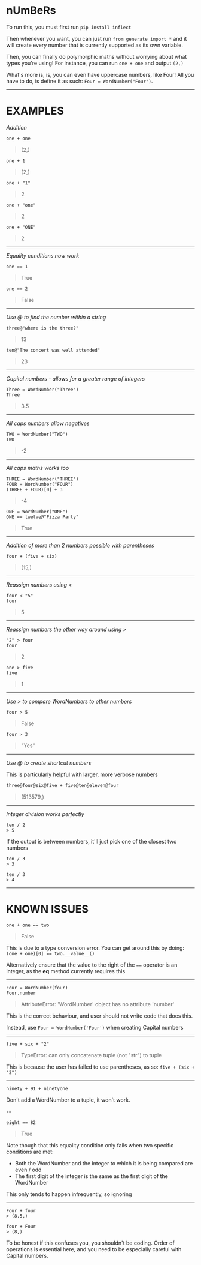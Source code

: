 # nUmBeRs

To run this, you must first run `pip install inflect`

Then whenever you want, you can just run `from generate import *` and it will create every number that is currently supported as its own variable.

Then, you can finally do polymorphic maths without worrying about what types you're using! For instance, you can run `one + one` and output `(2,)`

What's more is, is, you can even have uppercase numbers, like Four! All you have to do, is define it as such: `Four = WordNumber("Four")`.

***

# EXAMPLES

*Addition*

```
one + one
```
> (2,)

```
one + 1
```
> (2,)

```
one + "1"
```
> 2

```
one + "one"
```
> 2

```
one + "ONE"
```
> 2

---

*Equality conditions now work*

```
one == 1
```
> True

```
one == 2
```
> False
> 
---

*Use @ to find the number within a string*
```
three@"where is the three?"
```
> 13

```
ten@"The concert was well attended"
```
> 23

---

*Capital numbers - allows for a greater range of integers*

```
Three = WordNumber("Three")
Three
```
> 3.5

---

*All caps numbers allow negatives*

```
TWO = WordNumber("TWO")
TWO
```
> -2

---

*All caps maths works too*

```
THREE = WordNumber("THREE")
FOUR = WordNumber("FOUR")
(THREE + FOUR)[0] + 3
```
> -4

```
ONE = WordNumber("ONE")
ONE == twelve@"Pizza Party"
```
> True

---

*Addition of more than 2 numbers possible with parentheses*

```
four + (five + six)
```
> (15,)

---

*Reassign numbers using <*

```
four < "5"
four
```
> 5

---

*Reassign numbers the other way around using >*
```
"2" > four
four
```
> 2

```
one > five
five
```
> 1

---

*Use > to compare WordNumbers to other numbers*

```
four > 5
```
> False

```
four > 3
```
> "Yes"

---

*Use @ to create shortcut numbers*

This is particularly helpful with larger, more verbose numbers

```
three@four@six@five + five@ten@eleven@four
```
> (513579,)

---

*Integer division works perfectly*

```
ten / 2
> 5
```

If the output is between numbers, it'll just pick one of the closest two numbers

```
ten / 3
> 3

ten / 3
> 4
```

***

# KNOWN ISSUES

```
one + one == two
```
> False

This is due to a type conversion error. You can get around this by doing: `(one + one)[0] == two.__value__()`

Alternatively ensure that the value to the right of the `==` operator is an integer, as the __eq__ method currently requires this

---

```
Four = WordNumber(four)
Four.number
```
> AttributeError: 'WordNumber' object has no attribute 'number'

This is the correct behaviour, and user should not write code that does this.

Instead, use `Four = WordNumber('Four')` when creating Capital numbers

---

```
five + six + "2"
```
> TypeError: can only concatenate tuple (not "str") to tuple

This is because the user has failed to use parentheses, as so: `five + (six + "2")`

---

```
ninety + 91 + ninetyone
```
>

Don't add a WordNumber to a tuple, it won't work.

--

```
eight == 82
```
> True

Note though that this equality condition only fails when two specific conditions are met:
- Both the WordNumber and the integer to which it is being compared are even / odd
- The first digit of the integer is the same as the first digit of the WordNumber

This only tends to happen infrequently, so ignoring

---

```
Four + four
> (8.5,)

four + Four
> (8,)
```
To be honest if this confuses you, you shouldn't be coding. Order of operations is essential here, and you need to be especially careful with Capital numbers.
